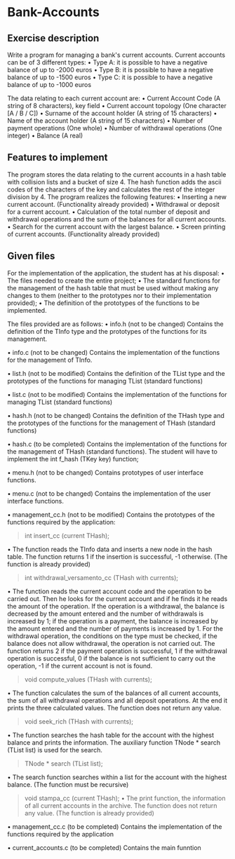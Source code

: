 # Bank-Accounts
## Exercise description
Write a program for managing a bank's current accounts. Current accounts can be of 3 different types:
• Type A: it is possible to have a negative balance of up to -2000 euros
• Type B: it is possible to have a negative balance of up to -1500 euros
• Type C: it is possible to have a negative balance of up to -1000 euros

The data relating to each current account are:
• Current Account Code (A string of 8 characters), key field
• Current account topology (One character [A / B / C])
• Surname of the account holder (A string of 15 characters)
• Name of the account holder (A string of 15 characters)
• Number of payment operations (One whole)
• Number of withdrawal operations (One integer)
• Balance (A real)

## Features to implement
The program stores the data relating to the current accounts in a hash table with collision lists and a bucket of size 4. The hash function adds the ascii codes of the characters of the key and calculates the rest of the integer division by 4. The program realizes the following features:
• Inserting a new current account. (Functionality already provided)
• Withdrawal or deposit for a current account.
• Calculation of the total number of deposit and withdrawal operations and the sum of the balances for all current accounts.
• Search for the current account with the largest balance.
• Screen printing of current accounts. (Functionality already provided)

## Given files
For the implementation of the application, the student has at his disposal:
• The files needed to create the entire project;
• The standard functions for the management of the hash table that must be used without making any changes to them (neither to the prototypes nor to their implementation provided);
• The definition of the prototypes of the functions to be implemented.

The files provided are as follows:
• info.h (not to be changed)
Contains the definition of the TInfo type and the prototypes of the functions for its management.

• info.c (not to be changed)
Contains the implementation of the functions for the management of TInfo.

• list.h (not to be modified)
Contains the definition of the TList type and the prototypes of the functions for managing TList (standard functions)

• list.c (not to be modified)
Contains the implementation of the functions for managing TList (standard functions)

• hash.h (not to be changed)
Contains the definition of the THash type and the prototypes of the functions for the management of THash (standard functions)

• hash.c (to be completed)
Contains the implementation of the functions for the management of THash (standard functions). The student will have to implement the int f_hash (TKey key) function;

• menu.h (not to be changed)
Contains prototypes of user interface functions.

• menu.c (not to be changed)
Contains the implementation of the user interface functions.

• management_cc.h (not to be modified)
Contains the prototypes of the functions required by the application:
> int insert_cc (current THash);

• The function reads the TInfo data and inserts a new node in the hash table. The function returns 1 if the insertion is successful, -1 otherwise. (The function is already provided)
> int withdrawal_versamento_cc (THash with currents);

• The function reads the current account code and the operation to be carried out. Then he looks for the current account and if he finds it he reads the amount of the operation. If the operation is a withdrawal, the balance is decreased by the amount entered and the number of withdrawals is increased by 1; if the operation is a payment, the balance is increased by the amount entered and the number of payments is increased by 1. For the withdrawal operation, the conditions on the type must be checked, if the balance does not allow withdrawal, the operation is not carried out. The function returns 2 if the payment operation is successful, 1 if the withdrawal operation is successful, 0 if the balance is not sufficient to carry out the operation, -1 if the current account is not is found.
> void compute_values ​​(THash with currents);

• The function calculates the sum of the balances of all current accounts, the sum of all withdrawal operations and all deposit operations. At the end it prints the three calculated values. The function does not return any value.
> void seek_rich (THash with currents);

• The function searches the hash table for the account with the highest balance and prints the information. The auxiliary function TNode * search (TList list) is used for the search.
> TNode * search (TList list);

• The search function searches within a list for the account with the highest balance. (The function must be recursive)
> void stampa_cc (current THash);
• The print function, the information of all current accounts in the archive. The function does not return any value. (The function is already provided)

• management_cc.c (to be completed)
Contains the implementation of the functions required by the application

• current_accounts.c (to be completed)
Contains the main funntion